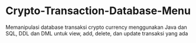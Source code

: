 # Crypto-Transaction-Database-Menu
Memanipulasi database transaksi crypto currency menggunakan Java dan SQL, DDL dan DML untuk view, add, delete, dan update transaksi yang ada 
